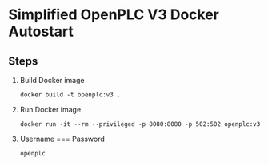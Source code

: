 # Simplified OpenPLC V3 Docker Autostart

## Steps
1. Build Docker image
    ```
    docker build -t openplc:v3 .
    ```
2.  Run Docker image
    ```
    docker run -it --rm --privileged -p 8080:8080 -p 502:502 openplc:v3
    ```
3.  Username === Password
    ```
    openplc
    ```
